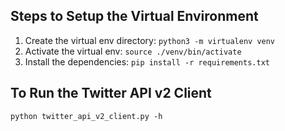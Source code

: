 ## Steps to Setup the Virtual Environment
1. Create the virtual env directory: `python3 -m virtualenv venv`
1. Activate the virtual env: `source ./venv/bin/activate`
1. Install the dependencies: `pip install -r requirements.txt`

## To Run the Twitter API v2 Client
`python twitter_api_v2_client.py -h`
